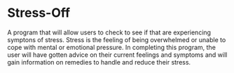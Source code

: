 # Stress-Off
A program that will allow users to check to see if that are experiencing symptons of stress. Stress is the feeling of being overwhelmed or unable to cope with mental or emotional pressure. In completing this program, the user will have gotten advice on their current feelings and symptoms and will gain information on remedies to handle and reduce their stress.
